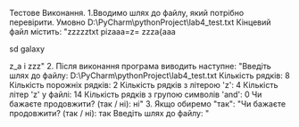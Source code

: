 Тестове Виконання.
1.Вводимо шлях до файлу, який потрібно перевірити.
Умовно D:\PyCharm\pythonProject\lab4_test.txt
Кінцевий файл містить: 
"zzzzztxt
pizaaa=z=
zzza{aaa

sd
galaxy

z_a i zzz"
2. Після виконання програма виводить наступне:
"Введіть шлях до файлу: D:\PyCharm\pythonProject\lab4_test.txt
Кількість рядків: 8
Кількість порожніх рядків: 2
Кількість рядків з літерою 'z': 4
Кількість літер 'z' у файлі: 14
Кількість рядків з групою символів 'and': 0
Чи бажаєте продовжити? (так / ні): ні"
3. Якщо обиремо "так":
"Чи бажаєте продовжити? (так / ні): так
Введіть шлях до файлу: "
